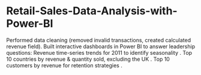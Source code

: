 # Retail-Sales-Data-Analysis-with-Power-BI
Performed data cleaning (removed invalid transactions, created calculated revenue field).  Built interactive dashboards in Power BI to answer leadership questions:  Revenue time-series trends for 2011 to identify seasonality .  Top 10 countries by revenue &amp; quantity sold, excluding the UK .  Top 10 customers by revenue for retention strategies .  
